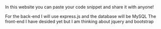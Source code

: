 In this website you can paste your code snippet and share it with anyone! 

For the back-end I will use express.js and the database will be MySQL
The front-end I have desided yet but I am thinking about jquery and bootstrap